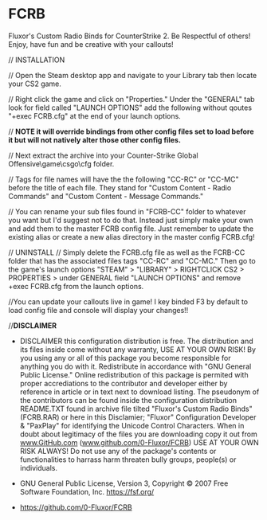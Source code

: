 # FCRB
Fluxor's Custom Radio Binds for CounterStrike 2. Be Respectful of others! Enjoy, have fun and be creative with your callouts!

// INSTALLATION

// Open the Steam desktop app and navigate to your Library tab then locate your CS2 game. 

// Right click the game and click on "Properties." Under the "GENERAL" tab look for field called "LAUNCH OPTIONS" add the following without qoutes "+exec FCRB.cfg" at the end of your launch options. 

// **NOTE it will override bindings from other config files set to load before it but will not natively alter those other config files.** 

// Next extract the archive into your Counter-Strike Global Offensive\game\csgo\cfg folder. 

// Tags for file names will have the the following "CC-RC" or "CC-MC" before the title of each file. They stand for "Custom Content - Radio Commands" and "Custom Content - Message Commands."

// You can rename your sub files found in "FCRB-CC" folder to whatever you want but I'd suggest not to do that. Instead just simply make your own and add them to the master FCRB config file. Just remember to update the existing alias or create a new alias directory in the master config FCRB.cfg!

// UNINSTALL
// Simply delete the FCRB.cfg file as well as the FCRB-CC folder that has the associated files tags "CC-RC" and "CC-MC." Then go to the game's launch options "STEAM" > "LIBRARY" > RIGHTCLICK CS2 > PROPERTIES > under GENERAL field "LAUNCH OPTIONS" and remove +exec FCRB.cfg from the launch options. 

//You can update your callouts live in game! I key binded F3 by default to load config file and console will display your changes!!

//******DISCLAIMER******

 * DISCLAIMER this configuration distribution is free. The distribution and its files inside come without any warranty, USE AT YOUR OWN RISK! By you using any or all of this package you become responsible for anything you do with it. Redistribute in accordance with "GNU General Public License." Online redistribution of this package is permited with proper accrediations to the contributor and developer either by reference in article or in text next to download listing. The pseudonym of the contributors can be found inside the configuration distribution README.TXT found in archive file tilted "Fluxor's Custom Radio Binds" (FCRB.RAR) or here in this Disclamier; "Fluxor" Configuration Developer & "PaxPlay" for identifying the Unicode Control Characters. When in doubt about legitimacy of the files you are downloading copy it out from www.GitHub.com (www.github.com/0-Fluxor/FCRB) USE AT YOUR OWN RISK ALWAYS! Do not use any of the package's contents or functionalities to harrass harm threaten bully groups, people(s) or individuals.
 
 * GNU General Public License, Version 3, Copyright © 2007 Free Software Foundation, Inc. <https://fsf.org/>
 * https://github.com/0-Fluxor/FCRB
